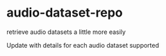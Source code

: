 # audio-dataset-repo
retrieve audio datasets a little more easily

Update with details for each audio dataset supported
